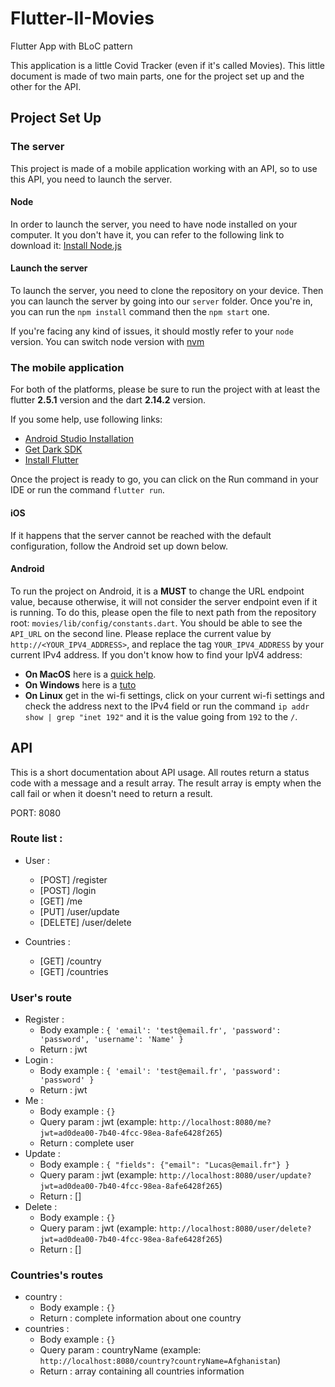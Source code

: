 # Flutter-II-Movies
Flutter App with BLoC pattern

This application is a little Covid Tracker (even if it's called Movies).
This little document is made of two main parts, one for the project set up and the other for the API.

## Project Set Up

### The server
This project is made of a mobile application working with an API, so to use this API, you need to launch the server.

#### Node
In order to launch the server, you need to have node installed on your computer.
It you don't have it, you can refer to the following link to download it: [Install Node.js](https://nodejs.org/en/download/) 

#### Launch the server
To launch the server, you need to clone the repository on your device.
Then you can launch the server by going into our `server` folder.
Once you're in, you can run the ```npm install``` command then the ```npm start``` one.

If you're facing any kind of issues, it should mostly refer to your `node` version.
You can switch node version with [nvm](https://github.com/nvm-sh/nvm#installing-and-updating)

### The mobile application
For both of the platforms, please be sure to run the project with at least the flutter **2.5.1** version and the dart **2.14.2** version.

If you some help, use following links:
- [Android Studio Installation](https://developer.android.com/studio/install)
- [Get Dark SDK](https://dart.dev/get-dart)
- [Install Flutter](https://flutter.dev/docs/get-started/install)

Once the project is ready to go, you can click on the Run command in your IDE or run the command `flutter run`.

#### iOS
If it happens that the server cannot be reached with the default configuration, follow the Android set up down below.

#### Android
To run the project on Android, it is a **MUST** to change the URL endpoint value, because otherwise, it will not consider the server endpoint even if it is running.
To do this, please open the file to next path from the repository root: `movies/lib/config/constants.dart`.
You should be able to see the `API_URL` on the second line. Please replace the current value by `http://<YOUR_IPV4_ADDRESS>`, and replace the tag `YOUR_IPV4_ADDRESS` by your current IPv4 address.
If you don't know how to find your IpV4 address:
- **On MacOS** here is a [quick help](https://www.hellotech.com/guide/for/how-to-find-ip-address-on-mac).
- **On Windows** here is a [tuto](https://support.microsoft.com/en-us/windows/find-your-ip-address-in-windows-f21a9bbc-c582-55cd-35e0-73431160a1b9)
- **On Linux** get in the wi-fi settings, click on your current wi-fi settings and check the address next to the IPv4 field or run the command ```ip addr show | grep "inet 192"``` and it is the value going from `192` to the `/`.

## API

This is a short documentation about API usage.
All routes return a status code with a message and a result array.
The result array is empty when the call fail or when it doesn't need to return a result.

PORT: 8080

### Route list : 
- User :
  - [POST] /register
  - [POST] /login
  - [GET] /me
  - [PUT] /user/update
  - [DELETE] /user/delete
  
- Countries : 
    - [GET] /country
    - [GET] /countries

### User's route

- Register : 
  - Body example : ```{ 'email': 'test@email.fr', 'password': 'password', 'username': 'Name' }```
  - Return : jwt
- Login : 
  - Body example : ```{ 'email': 'test@email.fr', 'password': 'password' }```
  - Return : jwt
- Me :
  - Body example : ```{}```
  - Query param : jwt (example: ```http://localhost:8080/me?jwt=ad0dea00-7b40-4fcc-98ea-8afe6428f265```)
  - Return : complete user
- Update :
  - Body example : ```{ "fields": {"email": "Lucas@email.fr"} }```
  - Query param : jwt (example: ```http://localhost:8080/user/update?jwt=ad0dea00-7b40-4fcc-98ea-8afe6428f265```)
  - Return : []
- Delete :
  - Body example : ```{}```
  - Query param : jwt (example: ```http://localhost:8080/user/delete?jwt=ad0dea00-7b40-4fcc-98ea-8afe6428f265```)
  - Return : []
  
### Countries's routes
- country :
  - Body example : ```{}```
  - Return : complete information about one country
- countries :
    - Body example : ```{}```
    - Query param : countryName (example: ```http://localhost:8080/country?countryName=Afghanistan```)
    - Return : array containing all countries information

